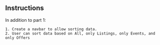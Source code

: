 ## Instructions

In addition to part 1:

    1. Create a navbar to allow sorting data.
    2. User can sort data based on All, only Listings, only Events, and only Offers
